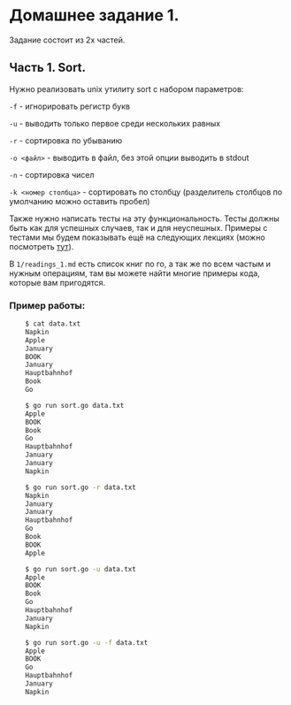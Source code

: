 # Домашнее задание 1.

Задание состоит из 2х частей.

## Часть 1. Sort.

Нужно реализовать unix утилиту sort с набором параметров:

`-f` - игнорировать регистр букв

`-u` - выводить только первое среди нескольких равных

`-r` - сортировка по убыванию

`-o <файл>` - выводить в файл, без этой опции выводить в stdout

`-n` - сортировка чисел

`-k <номер столбца>` - сортировать по столбцу (разделитель столбцов по умолчанию можно оставить пробел)

Также нужно написать тесты на эту функциональность. Тесты должны быть как для успешных случаев, так и для неуспешных. Примеры с тестами мы будем показывать ещё на следующих лекциях (можно посмотреть [тут](https://github.com/go-park-mail-ru/lectures/tree/master/1/6_uniq)). 

В `1/readings_1.md` есть список книг по го, а так же по всем частым и нужным операциям, там вы можете найти многие примеры кода, которые вам пригодятся.

### Пример работы:
```bash
    $ cat data.txt
    Napkin
    Apple
    January
    BOOK
    January
    Hauptbahnhof
    Book
    Go

    $ go run sort.go data.txt
    Apple
    BOOK
    Book
    Go
    Hauptbahnhof
    January
    January
    Napkin

    $ go run sort.go -r data.txt
    Napkin
    January
    January
    Hauptbahnhof
    Go
    Book
    BOOK
    Apple

    $ go run sort.go -u data.txt
    Apple
    BOOK
    Book
    Go
    Hauptbahnhof
    January
    Napkin

    $ go run sort.go -u -f data.txt
    Apple
    BOOK
    Go
    Hauptbahnhof
    January
    Napkin
```
